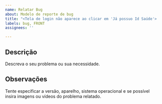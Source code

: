 ```yaml
---
name: Relatar Bug
about: Modelo de reporte de bug
title: "<Tela de login não aparece ao clicar em 'Já possuo Id Saúde'> ..."
labels: bug, FRONT
assignees: ''

---
```


## **Descrição**
Descreva o seu problema ou sua necessidade.

## **Observações**
Tente especificar a versão, aparelho, sistema operacional e se possível insira imagens ou vídeos do problema relatado.
